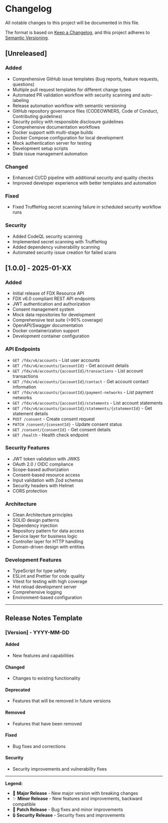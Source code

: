 # Changelog

All notable changes to this project will be documented in this file.

The format is based on [Keep a Changelog](https://keepachangelog.com/en/1.0.0/),
and this project adheres to [Semantic Versioning](https://semver.org/spec/v2.0.0.html).

## [Unreleased]

### Added
- Comprehensive GitHub issue templates (bug reports, feature requests, questions)
- Multiple pull request templates for different change types
- Automated PR validation workflow with security scanning and auto-labeling
- Release automation workflow with semantic versioning
- GitHub repository governance files (CODEOWNERS, Code of Conduct, Contributing guidelines)
- Security policy with responsible disclosure guidelines
- Comprehensive documentation workflows
- Docker support with multi-stage builds
- Docker Compose configuration for local development
- Mock authentication server for testing
- Development setup scripts
- Stale issue management automation

### Changed
- Enhanced CI/CD pipeline with additional security and quality checks
- Improved developer experience with better templates and automation

### Fixed
- Fixed TruffleHog secret scanning failure in scheduled security workflow runs

### Security
- Added CodeQL security scanning
- Implemented secret scanning with TruffleHog
- Added dependency vulnerability scanning
- Automated security issue creation for failed scans

## [1.0.0] - 2025-01-XX

### Added
- Initial release of FDX Resource API
- FDX v6.0 compliant REST API endpoints
- JWT authentication and authorization
- Consent management system
- Mock data repositories for development
- Comprehensive test suite (>90% coverage)
- OpenAPI/Swagger documentation
- Docker containerization support
- Development container configuration

### API Endpoints
- `GET /fdx/v6/accounts` - List user accounts
- `GET /fdx/v6/accounts/{accountId}` - Get account details
- `GET /fdx/v6/accounts/{accountId}/transactions` - List account transactions  
- `GET /fdx/v6/accounts/{accountId}/contact` - Get account contact information
- `GET /fdx/v6/accounts/{accountId}/payment-networks` - List payment networks
- `GET /fdx/v6/accounts/{accountId}/statements` - List account statements
- `GET /fdx/v6/accounts/{accountId}/statements/{statementId}` - Get statement details
- `POST /consent` - Create consent request
- `PATCH /consent/{consentId}` - Update consent status
- `GET /consent/{consentId}` - Get consent details
- `GET /health` - Health check endpoint

### Security Features
- JWT token validation with JWKS
- OAuth 2.0 / OIDC compliance
- Scope-based authorization
- Consent-based resource access
- Input validation with Zod schemas
- Security headers with Helmet
- CORS protection

### Architecture
- Clean Architecture principles
- SOLID design patterns
- Dependency injection
- Repository pattern for data access
- Service layer for business logic
- Controller layer for HTTP handling
- Domain-driven design with entities

### Development Features
- TypeScript for type safety
- ESLint and Prettier for code quality
- Vitest for testing with high coverage
- Hot reload development server
- Comprehensive logging
- Environment-based configuration

---

## Release Notes Template

### [Version] - YYYY-MM-DD

#### Added
- New features and capabilities

#### Changed  
- Changes to existing functionality

#### Deprecated
- Features that will be removed in future versions

#### Removed
- Features that have been removed

#### Fixed
- Bug fixes and corrections

#### Security
- Security improvements and vulnerability fixes

---

**Legend:**
- 🎉 **Major Release** - New major version with breaking changes
- ✨ **Minor Release** - New features and improvements, backward compatible  
- 🐛 **Patch Release** - Bug fixes and minor improvements
- 🔒 **Security Release** - Security fixes and improvements
